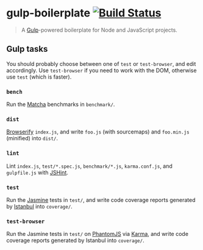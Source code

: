 # gulp-boilerplate [![Build Status](https://img.shields.io/travis/yuanqing/gulp-boilerplate.svg?style=flat)](https://travis-ci.org/yuanqing/gulp-boilerplate)

> A [Gulp](http://gulpjs.com/)-powered boilerplate for Node and JavaScript projects.

## Gulp tasks

You should probably choose between one of `test` or `test-browser`, and edit accordingly. Use `test-browser` if you need to work with the DOM, otherwise use `test` (which is faster).

### `bench`

Run the [Matcha](https://github.com/logicalparadox/matcha) benchmarks in `benchmark/`.

### `dist`

[Browserify](http://browserify.org/) `index.js`, and write `foo.js` (with sourcemaps) and `foo.min.js` (minified) into `dist/`.

### `lint`

Lint `index.js`, `test/*.spec.js`, `benchmark/*.js`, `karma.conf.js`, and `gulpfile.js` with [JSHint](http://jshint.com/docs/).

### `test`

Run the [Jasmine](http://jasmine.github.io/2.0/introduction.html) tests in `test/`, and write code coverage reports generated by [Istanbul](http://gotwarlost.github.io/istanbul/) into `coverage/`.

### `test-browser`

Run the Jasmine tests in `test/` on [PhantomJS](http://phantomjs.org/) via [Karma](http://karma-runner.github.io/), and write code coverage reports generated by Istanbul into `coverage/`.
